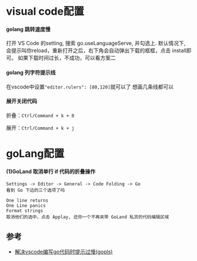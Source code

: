 # visual code配置
#### golang 跳转速度慢

打开 VS Code 的setting, 搜索 go.useLanguageServe, 并勾选上.
默认情况下, 会提示叫你reload，重新打开之后，右下角会自动弹出下载的框框，点击 install即可。
如果下载时间过长，不成功，可以看方案二

#### golang 列字符提示线
在vscode中设置```"editor.rulers": [80,120]```就可以了 想画几条线都可以

#### 展开关闭代码
折叠：`Ctrl/Command + k + 0`

展开：`Ctrl/Command + k + j`

# goLang配置
#### (1)GoLand 取消单行 if 代码的折叠操作
```
Settings -> Editor -> General -> Code Folding -> Go
看到 Go 下边的三个选项了吗

One line returns
One Line panics
Format strings
取消他们的选中，点击 Applay, 还你一个不再夹带 GoLand 私货的代码编辑区域
```

## 参考
- [解决vscode编写go代码时提示过慢(gopls)](https://blog.csdn.net/zhetmdoubeizhanyong/article/details/102534172)
